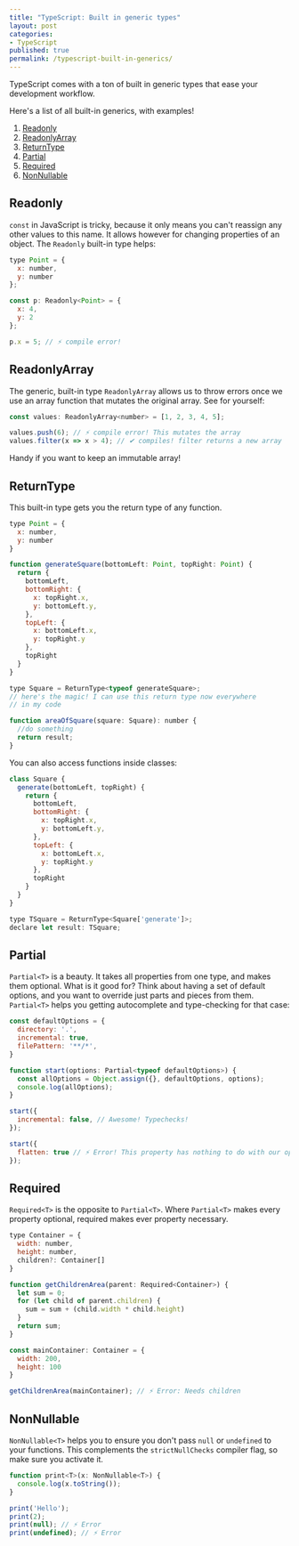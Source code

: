 ```yaml
---
title: "TypeScript: Built in generic types"
layout: post
categories:
- TypeScript
published: true
permalink: /typescript-built-in-generics/
---
```


TypeScript comes with a ton of built in generic types that ease your development workflow.

Here's a list of all built-in generics, with examples!

1. [Readonly](#readonly)
2. [ReadonlyArray](#readonlyarray)
3. [ReturnType](#returntype)
4. [Partial](#partial)
5. [Required](#required)
6. [NonNullable](#nonnullable)

## Readonly

`const` in JavaScript is tricky, because it only means you can't reassign any other values to this
name. It allows however for changing properties of an object. The `Readonly` built-in type helps:

```javascript
type Point = {
  x: number,
  y: number
};

const p: Readonly<Point> = {
  x: 4,
  y: 2
};

p.x = 5; // ⚡️ compile error!
```

## ReadonlyArray

The generic, built-in type `ReadonlyArray` allows us to throw errors once we use an array function
that mutates the original array. See for yourself:

```javascript
const values: ReadonlyArray<number> = [1, 2, 3, 4, 5];

values.push(6); // ⚡️ compile error! This mutates the array
values.filter(x => x > 4); // ✔︎ compiles! filter returns a new array
```

Handy if you want to keep an immutable array!

## ReturnType

This built-in type gets you the return type of any function.

```javascript
type Point = {
  x: number,
  y: number
}

function generateSquare(bottomLeft: Point, topRight: Point) {
  return {
    bottomLeft,
    bottomRight: {
      x: topRight.x,
      y: bottomLeft.y,
    },
    topLeft: {
      x: bottomLeft.x,
      y: topRight.y
    },
    topRight
  }
}

type Square = ReturnType<typeof generateSquare>; 
// here's the magic! I can use this return type now everywhere
// in my code

function areaOfSquare(square: Square): number {
  //do something
  return result;
}
```

You can also access functions inside classes:

```javascript
class Square {
  generate(bottomLeft, topRight) {
    return {
      bottomLeft,
      bottomRight: {
        x: topRight.x,
        y: bottomLeft.y,
      },
      topLeft: {
        x: bottomLeft.x,
        y: topRight.y
      },
      topRight
    }
  }
}

type TSquare = ReturnType<Square['generate']>;
declare let result: TSquare;
```

## Partial

`Partial<T>` is a beauty. It takes all properties from one type, and makes them optional.
What is it good for? Think about having a set of default options, and you want to override
just parts and pieces from them. `Partial<T>` helps you getting autocomplete and type-checking for that case:

```javascript
const defaultOptions = {
  directory: '.',
  incremental: true, 
  filePattern: '**/*',
}

function start(options: Partial<typeof defaultOptions>) {
  const allOptions = Object.assign({}, defaultOptions, options);
  console.log(allOptions); 
}

start({
  incremental: false, // Awesome! Typechecks!
});

start({
  flatten: true // ⚡️ Error! This property has nothing to do with our options
});
```

## Required

`Required<T>` is the opposite to `Partial<T>`. Where `Partial<T>` makes every property optional, required makes
ever property necessary.

```javascript
type Container = {
  width: number,
  height: number, 
  children?: Container[]
}

function getChildrenArea(parent: Required<Container>) {
  let sum = 0;
  for (let child of parent.children) {
    sum = sum + (child.width * child.height)
  }
  return sum;
}

const mainContainer: Container = {
  width: 200,
  height: 100
}

getChildrenArea(mainContainer); // ⚡️ Error: Needs children
```

## NonNullable

`NonNullable<T>` helps you to ensure you don't pass `null` or `undefined` to your functions. 
This complements the `strictNullChecks` compiler flag, so make sure you activate it.

```javascript
function print<T>(x: NonNullable<T>) {
  console.log(x.toString());
}

print('Hello');
print(2);
print(null); // ⚡️ Error
print(undefined); // ⚡️ Error
```

